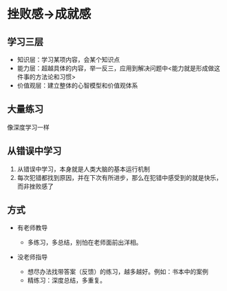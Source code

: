 # 挫败感->成就感

## 学习三层

* 知识层：学习某项内容，会某个知识点
* 能力层：超越具体的内容，举一反三，应用到解决问题中<能力就是形成做这件事的方法论和习惯>
* 价值观层：建立整体的心智模型和价值观体系

## 大量练习
像深度学习一样

## 从错误中学习
1. 从错误中学习，本身就是人类大脑的基本运行机制
2. 每次犯错都找到原因，并在下次有所进步，那么在犯错中感受到的就是快乐，而非挫败感了

## 方式

* 有老师教导
    * 多练习，多总结，别怕在老师面前出洋相。

* 没老师指导
    * 想尽办法找带答案（反馈）的练习，越多越好。例如：书本中的案例
    * 精练习：深度总结，多重复。